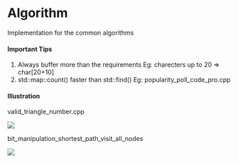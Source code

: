 # Algorithm
Implementation for the common algorithms

#### Important Tips ####
1. Always buffer more than the requirements
Eg: charecters up to 20 => char[20+10]
3. std::map::count() faster than std::find()
Eg: popularity_poll_code_pro.cpp

#### Illustration ####
valid_triangle_number.cpp

![](https://assets.leetcode.com/users/images/494bd84a-a716-41d9-9d21-cee1a4cb1df5_1626399365.2078004.png)

bit_manipulation_shortest_path_visit_all_nodes

![](https://github.com/duyenhole/Algorithm/blob/main/bit_manipulation_shortest_path_visit_all_nodes.PNG)


